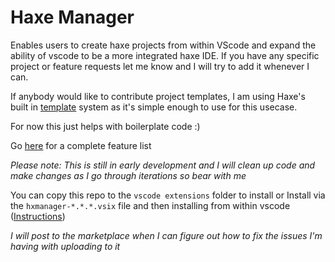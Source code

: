 # Haxe Manager

Enables users to create haxe projects from within VScode and expand the ability of vscode to be a more integrated haxe IDE. If you have any specific project or feature requests let me know and I will try to add it whenever I can. 

If anybody would like to contribute project templates, I am using Haxe's built in [template](https://haxe.org/manual/std-template.html) system as it's simple enough to use for this usecase.  

For now this just helps with boilerplate code :)

Go [here](https://github.com/Jarrio/Haxe-Manager/blob/master/Features.md) for a complete feature list

*Please note: This is still in early development and I will clean up code and make changes as I go through iterations so bear with me*

You can copy this repo to the `vscode extensions` folder to install
or 
Install via the `hxmanager-*.*.*.vsix` file and then installing from within vscode ([Instructions](https://code.visualstudio.com/docs/editor/extension-gallery#_install-from-a-vsix))

*I will post to the marketplace when I can figure out how to fix the issues I'm having with uploading to it*



